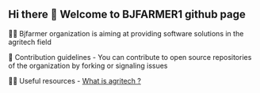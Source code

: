 ## Hi there 👋 Welcome to BJFARMER1 github page


🙋‍♀️ Bjfarmer organization is aiming at providing software solutions in the agritech field

🌈 Contribution guidelines - You can contribute to open source repositories of the organization by forking or signaling issues

👩‍💻 Useful resources - [What is agritech ? ](https://stories.pinduoduo-global.com/agritech-hub/what-is-agritech)
